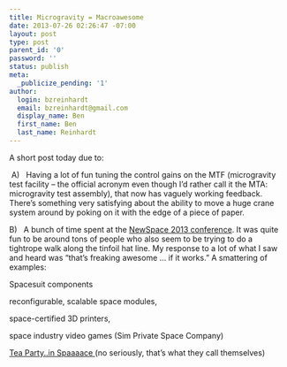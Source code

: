 ```yaml
---
title: Microgravity = Macroawesome
date: 2013-07-26 02:26:47 -07:00
layout: post
type: post
parent_id: '0'
password: ''
status: publish
meta:
  _publicize_pending: '1'
author:
  login: bzreinhardt
  email: bzreinhardt@gmail.com
  display_name: Ben
  first_name: Ben
  last_name: Reinhardt
---
```


<p>A short post today due to:</p>
<p> A)   Having a lot of fun tuning the control gains on the MTF (microgravity test facility – the official acronym even though I’d rather call it the MTA: microgravity test assembly), that now has vaguely working feedback.  There’s something very satisfying about the ability to move a huge crane system around by poking on it with the edge of a piece of paper.</p>
<p>B)   A bunch of time spent at the <a href="http://newspace.spacefrontier.org/" target="_blank">NewSpace 2013 conference</a>. It was quite fun to be around tons of people who also seem to be trying to do a tightrope walk along the tinfoil hat line. My response to a lot of what I saw and heard was “that’s freaking awesome … if it works.” A smattering of examples:</p>
<p>Spacesuit components</p>
<p>reconfigurable, scalable space modules,</p>
<p>space-certified 3D printers,</p>
<p>space industry video games (Sim Private Space Company)</p>
<p><a href="http://www.teapartyinspace.org/" target="_blank">Tea Party..in Spaaaace </a>(no seriously, that’s what they call themselves)</p>
<p> </p>
